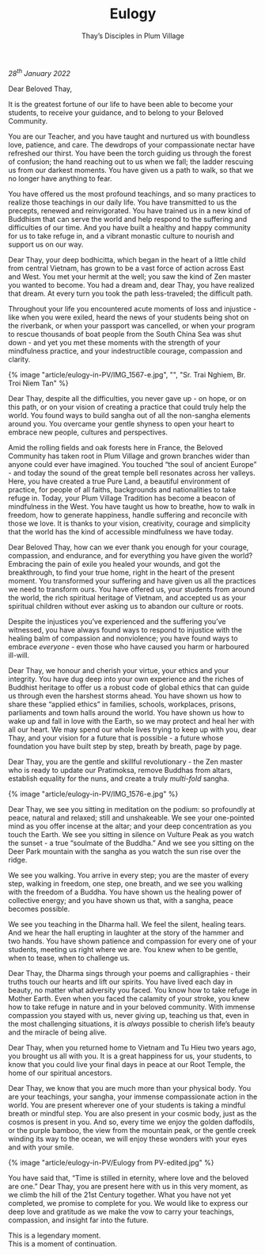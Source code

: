 ﻿---
title: Eulogy
author: Thay’s Disciples in Plum Village
---

*28<sup>th</sup> January 2022*

<p class="noIndent">Dear Beloved Thay,</p>

It is the greatest fortune of our life to have been able to become your students, to receive your guidance, and to belong to your Beloved Community.

You are our Teacher, and you have taught and nurtured us with boundless love, patience, and care. The dewdrops of your compassionate nectar have refreshed our thirst. You have been the torch guiding us through the forest of confusion; the hand reaching out to us when we fall; the ladder rescuing us from our darkest moments. You have given us a path to walk, so that we no longer have anything to fear. 

You have offered us the most profound teachings, and so many practices to realize those teachings in our daily life. You have transmitted to us the precepts, renewed and reinvigorated. You have trained us in a new kind of Buddhism that can serve the world and help respond to the suffering and difficulties of our time. And you have built a healthy and happy community for us to take refuge in, and a vibrant monastic culture to nourish and support us on our way. 

Dear Thay, your deep bodhicitta, which began in the heart of a little child from central Vietnam, has grown to be a vast force of action across East and West. You met your hermit at the well; you saw the kind of Zen master you wanted to become. You had a dream and, dear Thay, you have realized that dream. At every turn you took the path less-traveled; the difficult path. 

Throughout your life you encountered acute moments of loss and injustice - like when you were exiled, heard the news of your students being shot on the riverbank, or when your passport was cancelled, or when your program to rescue thousands of boat people from the South China Sea was shut down - and yet you met these moments with the strength of your mindfulness practice, and your indestructible courage, compassion and clarity.

{% image "article/eulogy-in-PV/IMG_1567-e.jpg", "", "Sr. Trai Nghiem, Br. Troi Niem Tan" %}

Dear Thay, despite all the difficulties, you never gave up - on hope, or on this path, or on your vision of creating a practice that could truly help the world. You found ways to build sangha out of all the non-sangha elements around you. You overcame your gentle shyness to open your heart to embrace new people, cultures and perspectives. 

Amid the rolling fields and oak forests here in France, the Beloved Community has taken root in Plum Village and grown branches wider than anyone could ever have imagined. You touched “the soul of ancient Europe” - and today the sound of the great temple bell resonates across her valleys. Here, you have created a true Pure Land, a beautiful environment of practice, for people of all faiths, backgrounds and nationalities to take refuge in. Today, your Plum Village Tradition has become a beacon of mindfulness in the West. You have taught us how to breathe, how to walk in freedom, how to generate happiness, handle suffering and reconcile with those we love. It is thanks to your vision, creativity, courage and simplicity that the world has the kind of accessible mindfulness we have today. 

Dear Beloved Thay, how can we ever thank you enough for your courage, compassion, and endurance, and for everything you have given the world? Embracing the pain of exile you healed your wounds, and got the breakthrough, to find your true home, right in the heart of the present moment. You transformed your suffering and have given us all the practices we need to transform ours. You have offered us, your students from around the world, the rich spiritual heritage of Vietnam, and accepted us as your spiritual children without ever asking us to abandon our culture or roots. 

Despite the injustices you’ve experienced and the suffering you’ve witnessed, you have always found ways to respond to injustice with the healing balm of compassion and nonviolence; you have found ways to embrace *everyone* - even those who have caused you harm or harboured ill-will. 

Dear Thay, we honour and cherish your virtue, your ethics and your integrity. You have dug deep into your own experience and the riches of Buddhist heritage to offer us a robust code of global ethics that can guide us through even the harshest storms ahead. You have shown us how to share these “applied ethics” in families, schools, workplaces, prisons, parliaments and town halls around the world. You have shown us how to wake up and fall in love with the Earth, so we may protect and heal her with all our heart. We may spend our whole lives trying to keep up with you, dear Thay, and your vision for a future that is possible - a future whose foundation you have built step by step, breath by breath, page by page.

Dear Thay, you are the gentle and skillful revolutionary - the Zen master who is ready to update our Pratimoksa, remove Buddhas from altars, establish equality for the nuns, and create a truly *multi-fold* sangha.

{% image "article/eulogy-in-PV/IMG_1576-e.jpg" %}

Dear Thay, we see you sitting in meditation on the podium: so profoundly at peace, natural and relaxed; still and unshakeable. We see your one-pointed mind as you offer incense at the altar; and your deep concentration as you touch the Earth. We see you sitting in silence on Vulture Peak as you watch the sunset - a true “soulmate of the Buddha.” And we see you sitting on the Deer Park mountain with the sangha as you watch the sun rise over the ridge. 

We see you walking.  You arrive in every step; you are the master of every step, walking in freedom, one step, one breath, and we see you walking with the freedom of a Buddha. You have shown us the healing power of collective energy; and you have shown us that, with a sangha, peace becomes possible.

We see you teaching in the Dharma hall. We feel the silent, healing tears. And we hear the hall erupting in laughter at the story of the hammer and two hands. You have shown patience and compassion for every one of your students, meeting us right where we are. You knew when to be gentle, when to tease, when to challenge us.  

Dear Thay, the Dharma sings through your poems and calligraphies - their truths touch our hearts and lift our spirits. You have lived each day in beauty, no matter what adversity you faced. You know how to take refuge in Mother Earth. Even when you faced the calamity of your stroke, you knew how to take refuge in nature and in your beloved community. With immense compassion you stayed with us, never giving up, teaching us that, even in the most challenging situations, it is *always* possible to cherish life’s beauty and the miracle of being alive.

Dear Thay, when you returned home to Vietnam and Tu Hieu two years ago, you brought us all with you. It is a great happiness for us, your students, to know that you could live your final days in peace at our Root Temple, the home of our spiritual ancestors. 

Dear Thay, we know that you are much more than your physical body. You are your teachings, your sangha, your immense compassionate action in the world. You are present wherever one of your students is taking a mindful breath or mindful step. You are also present in your cosmic body, just as the cosmos is present in you. And so, every time we enjoy the golden daffodils, or the purple bamboo, the view from the mountain peak, or the gentle creek winding its way to the ocean, we will enjoy these wonders with your eyes and with your smile. 

{% image "article/eulogy-in-PV/Eulogy from PV-edited.jpg" %}

You have said that, “Time is stilled in eternity, where love and the beloved are one.” Dear Thay, you are present here with us in this very moment, as we climb the hill of the 21st Century together. What you have not yet completed, we promise to complete for you. We would like to express our deep love and gratitude as we make the vow to carry your teachings, compassion, and insight far into the future.

<p class="noIndent">This is a legendary moment.<br/>
This is a moment of continuation.</p>
